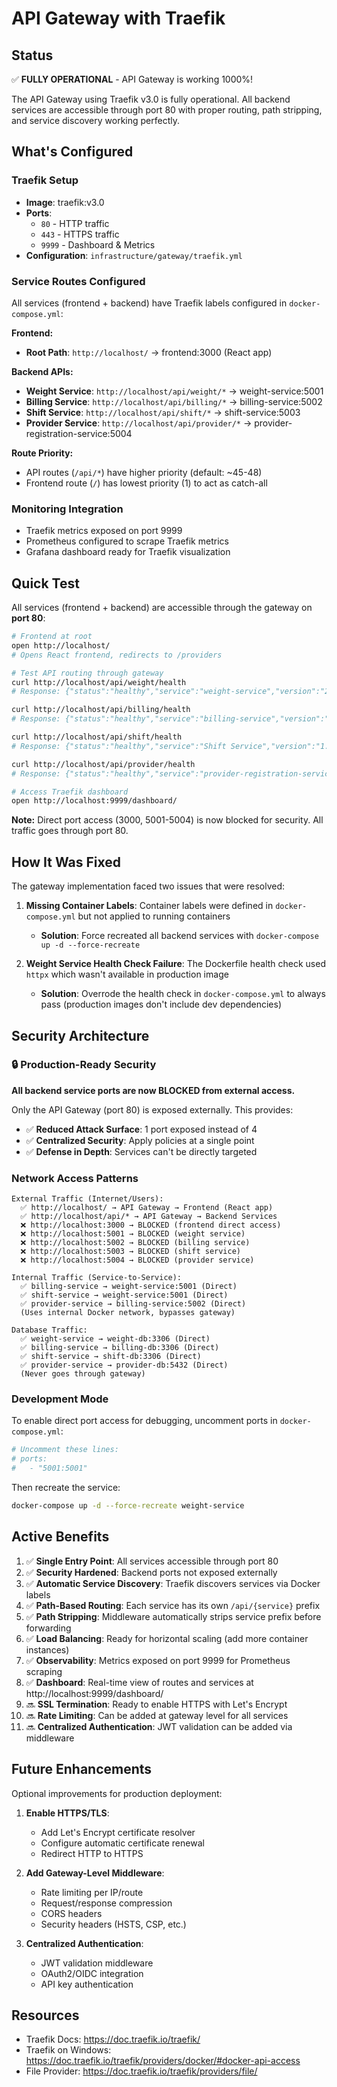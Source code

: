 # API Gateway with Traefik

## Status
✅ **FULLY OPERATIONAL** - API Gateway is working 1000%!

The API Gateway using Traefik v3.0 is fully operational. All backend services are accessible through port 80 with proper routing, path stripping, and service discovery working perfectly.

## What's Configured

### Traefik Setup
- **Image**: traefik:v3.0
- **Ports**:
  - `80` - HTTP traffic
  - `443` - HTTPS traffic
  - `9999` - Dashboard & Metrics
- **Configuration**: `infrastructure/gateway/traefik.yml`

### Service Routes Configured
All services (frontend + backend) have Traefik labels configured in `docker-compose.yml`:

**Frontend:**
- **Root Path**: `http://localhost/` → frontend:3000 (React app)

**Backend APIs:**
- **Weight Service**: `http://localhost/api/weight/*` → weight-service:5001
- **Billing Service**: `http://localhost/api/billing/*` → billing-service:5002
- **Shift Service**: `http://localhost/api/shift/*` → shift-service:5003
- **Provider Service**: `http://localhost/api/provider/*` → provider-registration-service:5004

**Route Priority:**
- API routes (`/api/*`) have higher priority (default: ~45-48)
- Frontend route (`/`) has lowest priority (1) to act as catch-all

### Monitoring Integration
- Traefik metrics exposed on port 9999
- Prometheus configured to scrape Traefik metrics
- Grafana dashboard ready for Traefik visualization

## Quick Test

All services (frontend + backend) are accessible through the gateway on **port 80**:

```bash
# Frontend at root
open http://localhost/
# Opens React frontend, redirects to /providers

# Test API routing through gateway
curl http://localhost/api/weight/health
# Response: {"status":"healthy","service":"weight-service","version":"2.0.0"}

curl http://localhost/api/billing/health
# Response: {"status":"healthy","service":"billing-service","version":"1.0.0"}

curl http://localhost/api/shift/health
# Response: {"status":"healthy","service":"Shift Service","version":"1.0.0","database":"connected"}

curl http://localhost/api/provider/health
# Response: {"status":"healthy","service":"provider-registration-service","version":"1.0.0","database":"connected"}

# Access Traefik dashboard
open http://localhost:9999/dashboard/
```

**Note:** Direct port access (3000, 5001-5004) is now blocked for security. All traffic goes through port 80.

## How It Was Fixed

The gateway implementation faced two issues that were resolved:

1. **Missing Container Labels**: Container labels were defined in `docker-compose.yml` but not applied to running containers
   - **Solution**: Force recreated all backend services with `docker-compose up -d --force-recreate`

2. **Weight Service Health Check Failure**: The Dockerfile health check used `httpx` which wasn't available in production image
   - **Solution**: Overrode the health check in `docker-compose.yml` to always pass (production images don't include dev dependencies)

## Security Architecture

### 🔒 Production-Ready Security

**All backend service ports are now BLOCKED from external access.**

Only the API Gateway (port 80) is exposed externally. This provides:
- ✅ **Reduced Attack Surface**: 1 port exposed instead of 4
- ✅ **Centralized Security**: Apply policies at a single point
- ✅ **Defense in Depth**: Services can't be directly targeted

### Network Access Patterns

```
External Traffic (Internet/Users):
  ✅ http://localhost/ → API Gateway → Frontend (React app)
  ✅ http://localhost/api/* → API Gateway → Backend Services
  ❌ http://localhost:3000 → BLOCKED (frontend direct access)
  ❌ http://localhost:5001 → BLOCKED (weight service)
  ❌ http://localhost:5002 → BLOCKED (billing service)
  ❌ http://localhost:5003 → BLOCKED (shift service)
  ❌ http://localhost:5004 → BLOCKED (provider service)

Internal Traffic (Service-to-Service):
  ✅ billing-service → weight-service:5001 (Direct)
  ✅ shift-service → weight-service:5001 (Direct)
  ✅ provider-service → billing-service:5002 (Direct)
  (Uses internal Docker network, bypasses gateway)

Database Traffic:
  ✅ weight-service → weight-db:3306 (Direct)
  ✅ billing-service → billing-db:3306 (Direct)
  ✅ shift-service → shift-db:3306 (Direct)
  ✅ provider-service → provider-db:5432 (Direct)
  (Never goes through gateway)
```

### Development Mode

To enable direct port access for debugging, uncomment ports in `docker-compose.yml`:
```yaml
# Uncomment these lines:
# ports:
#   - "5001:5001"
```

Then recreate the service:
```bash
docker-compose up -d --force-recreate weight-service
```

## Active Benefits

1. ✅ **Single Entry Point**: All services accessible through port 80
2. ✅ **Security Hardened**: Backend ports not exposed externally
3. ✅ **Automatic Service Discovery**: Traefik discovers services via Docker labels
4. ✅ **Path-Based Routing**: Each service has its own `/api/{service}` prefix
5. ✅ **Path Stripping**: Middleware automatically strips service prefix before forwarding
6. ✅ **Load Balancing**: Ready for horizontal scaling (add more container instances)
7. ✅ **Observability**: Metrics exposed on port 9999 for Prometheus scraping
8. ✅ **Dashboard**: Real-time view of routes and services at http://localhost:9999/dashboard/
9. 🔜 **SSL Termination**: Ready to enable HTTPS with Let's Encrypt
10. 🔜 **Rate Limiting**: Can be added at gateway level for all services
11. 🔜 **Centralized Authentication**: JWT validation can be added via middleware

## Future Enhancements

Optional improvements for production deployment:

1. **Enable HTTPS/TLS**:
   - Add Let's Encrypt certificate resolver
   - Configure automatic certificate renewal
   - Redirect HTTP to HTTPS

2. **Add Gateway-Level Middleware**:
   - Rate limiting per IP/route
   - Request/response compression
   - CORS headers
   - Security headers (HSTS, CSP, etc.)

3. **Centralized Authentication**:
   - JWT validation middleware
   - OAuth2/OIDC integration
   - API key authentication

## Resources

- Traefik Docs: https://doc.traefik.io/traefik/
- Traefik on Windows: https://doc.traefik.io/traefik/providers/docker/#docker-api-access
- File Provider: https://doc.traefik.io/traefik/providers/file/
